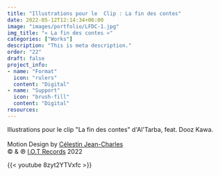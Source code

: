 ```yaml
---
title: "Illustrations pour le  Clip : La fin des contes"
date: 2022-05-12T12:14:34+06:00
image: "images/portfolio/LFDC-1.jpg"
img_title: "« La fin des contes »"
categories: ["Works"]
description: "This is meta description."
order: "22"
draft: false
project_info:
- name: "Format"
  icon: "rulers"
  content: "Digital"
- name: "Support"
  icon: "brush-fill"
  content: "Digital"
resources:
---
```

Illustrations pour le clip "La fin des contes" d'Al'Tarba, feat. Dooz Kawa.<br/><br/>
Motion Design by [Célestin Jean-Charles](https://vimeo.com/celestinjeancharles)<br/>
© & ℗ [I.O.T Records](https://www.iotrecords.org)  2022<br/>

{{< youtube 8zyt2YTVxfc >}}
